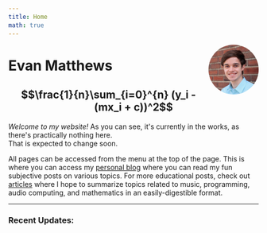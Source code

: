 ```yaml
---
title: Home
math: true
---
```



<img src="img/profile.JPG" style="max-width:20%;min-width:40px;float:right; border-radius:50%;" alt="picture" />

# Evan Matthews

## $$\frac{1}{n}\sum_{i=0}^{n} (y_i - (mx_i + c))^2$$

<i>Welcome to my website!</i> As you can see, it's currently in the works, as there's practically nothing here.<br> That is expected to change soon.

All pages can be accessed from the menu at the top of the page. This is where you can access my [personal blog](/note/) where you can read my fun subjective posts on various topics. For more educational posts, check out [articles](/post/) where I hope to summarize topics related to music, programming, audio computing, and mathematics in an easily-digestible format.

<hr></hr>

### Recent Updates:
